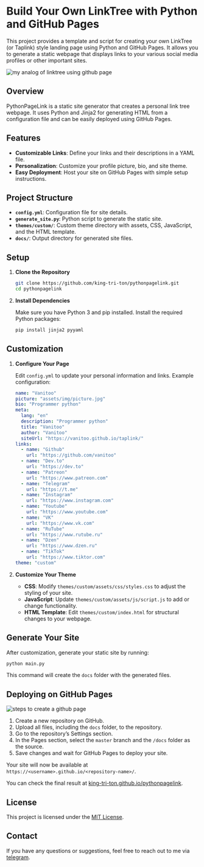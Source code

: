 # Build Your Own LinkTree with Python and GitHub Pages

This project provides a template and script for creating your own LinkTree (or Taplink) style landing page using Python and GitHub Pages. It allows you to generate a static webpage that displays links to your various social media profiles or other important sites.

![my analog of linktree using github page](https://github.com/user-attachments/assets/5713df1f-1161-4660-9efb-cdfd53685374)

## Overview

PythonPageLink is a static site generator that creates a personal link tree webpage. It uses Python and Jinja2 for generating HTML from a configuration file and can be easily deployed using GitHub Pages.

## Features

- **Customizable Links**: Define your links and their descriptions in a YAML file.
- **Personalization**: Customize your profile picture, bio, and site theme.
- **Easy Deployment**: Host your site on GitHub Pages with simple setup instructions.

## Project Structure

- **`config.yml`**: Configuration file for site details.
- **`generate_site.py`**: Python script to generate the static site.
- **`themes/custom/`**: Custom theme directory with assets, CSS, JavaScript, and the HTML template.
- **`docs/`**: Output directory for generated site files.

## Setup

1. **Clone the Repository**

   ```bash
   git clone https://github.com/king-tri-ton/pythonpagelink.git
   cd pythonpagelink
   ```

2. **Install Dependencies**

   Make sure you have Python 3 and pip installed. Install the required Python packages:

   ```bash
   pip install jinja2 pyyaml
   ```

## Customization

1. **Configure Your Page**

   Edit `config.yml` to update your personal information and links. Example configuration:

   ```yaml
   name: "Vanitoo"
   picture: "assets/img/picture.jpg"
   bio: "Programmer python"
   meta:
     lang: "en"
     description: "Programmer python"
     title: "Vanitoo"
     author: "Vanitoo"
     siteUrl: "https://vanitoo.github.io/taplink/"
   links:
     - name: "Github"
       url: "https://github.com/vanitoo"
     - name: "Dev.to"
       url: "https://dev.to"
     - name: "Patreon"
       url: "https://www.patreon.com"
     - name: "Telegram"
       url: "https://t.me"
     - name: "Instagram"
       url: "https://www.instagram.com"
     - name: "Youtube"
       url: "https://www.youtube.com"
     - name: "VK"
       url: "https://www.vk.com"
     - name: "RuTube"
       url: "https://www.rutube.ru"
     - name: "Dzen"
       url: "https://www.dzen.ru"
     - name: "TikTok"
       url: "https://www.tiktor.com"
   theme: "custom"
   ```

2. **Customize Your Theme**

   - **CSS**: Modify `themes/custom/assets/css/styles.css` to adjust the styling of your site.
   - **JavaScript**: Update `themes/custom/assets/js/script.js` to add or change functionality.
   - **HTML Template**: Edit `themes/custom/index.html` for structural changes to your webpage.

## Generate Your Site

After customization, generate your static site by running:

```bash
python main.py
```

This command will create the `docs` folder with the generated files.

## Deploying on GitHub Pages

![steps to create a github page](https://github.com/user-attachments/assets/1ce1a9c2-f2d5-4cec-9d4b-e5ba9453cefb)

1. Create a new repository on GitHub.
2. Upload all files, including the `docs` folder, to the repository.
3. Go to the repository’s Settings section.
4. In the Pages section, select the `master` branch and the `/docs` folder as the source.
5. Save changes and wait for GitHub Pages to deploy your site.

Your site will now be available at `https://<username>.github.io/<repository-name>/`.

You can check the final result at [king-tri-ton.github.io/pythonpagelink](https://king-tri-ton.github.io/pythonpagelink/).

## License

This project is licensed under the [MIT License](https://choosealicense.com/licenses/mit/).

## Contact

If you have any questions or suggestions, feel free to reach out to me via [telegram](https://t.me/king_triton).
